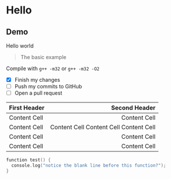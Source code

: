 # Hello
## Demo

Hello world
> The basic example

Compile with `g++ -m32` or `g++ -m32 -O2`

- [x] Finish my changes
- [ ] Push my commits to GitHub
- [ ] Open a pull request

| First Header  | Second Header |
| :---- | ----: |
| Content Cell  | Content Cell  |
| Content Cell  | Content Cell Content Cell Content Cell |
| Content Cell  | Content Cell  |
| Content Cell  | Content Cell  |

```C++
function test() {
  console.log("notice the blank line before this function?");
}
```
